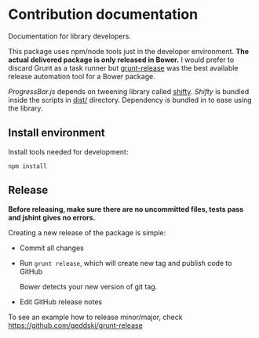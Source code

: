 # Contribution documentation

Documentation for library developers.

This package uses npm/node tools just in the developer environment. **The actual
delivered package is only released in Bower.** I would prefer to discard Grunt as a
task runner but [grunt-release](https://github.com/geddski/grunt-release)
was the best available release automation tool for a Bower package.

*ProgressBar.js* depends on tweening library called [shifty](https://github.com/jeremyckahn/shifty).
*Shifty* is bundled inside the scripts in [dist/](dist/) directory.
Dependency is bundled in to ease using the library.


## Install environment

Install tools needed for development:

    npm install

## Release

**Before releasing, make sure there are no uncommitted files,
tests pass and jshint gives no errors.**

Creating a new release of the package is simple:

* Commit all changes
* Run `grunt release`, which will create new tag and publish code to GitHub

    Bower detects your new version of git tag.

* Edit GitHub release notes

To see an example how to release minor/major, check https://github.com/geddski/grunt-release
